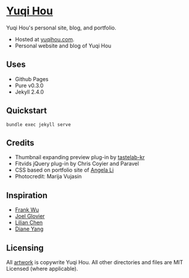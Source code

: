 [Yuqi Hou](http://www.yuqihou.com/)
====

Yuqi Hou's personal site, blog, and portfolio. 

* Hosted at [yuqihou.com](http://www.yuqihou.com/).
* Personal website and blog of Yuqi Hou

Uses
---
* Github Pages
* Pure v0.3.0
* Jekyll 2.4.0

Quickstart
---
```
bundle exec jekyll serve
```

Credits
----
* Thumbnail expanding preview plug-in by [tastelab-kr](http://www.jqueryscript.net/gallery/Thumbnail-Grid-with-Expanding-Image-Preview-Using-jQuery.html)
* Fitvids jQuery plug-in by Chris Coyier and Paravel
* CSS based on portfolio site of [Angela Li](https://github.com/angelali/portfolio)
* Photocredit: Marija Vujasin

Inspiration
----
* [Frank Wu](http://frankjwu.com)
* [Joel Glovier](http://joelglovier.com/)
* [Lilian Chen](http://www.lilchen.com/)
* [Diane Yang](http://www.dianexyang.com/)

Licensing
----
All [artwork](yuqihou.com/art) is copywrite Yuqi Hou. All other directories and files are MIT Licensed (where applicable).

